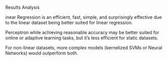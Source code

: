 Results Analysis

inear Regression is an efficient, fast, simple, and surprisingly effective due to the linear dataset being better suited for linear regression. 

Perceptron while achieving reasonable accuracy may be better suited for online or adaptive learning tasks, but it’s less efficient for static datasets.

For non-linear datasets, more complex models (kernelized SVMs or Neural Networks) would outperform both.
